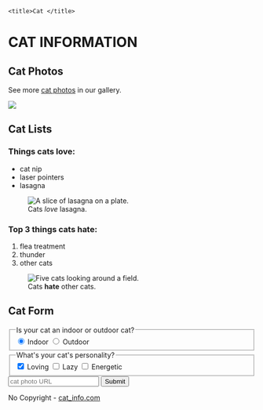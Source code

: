 <!DOCTYPE html>

<html lang="en">
<head>
    
    <title>Cat </title>
  </head>
<body>
    <main>
      <h1>CAT INFORMATION</h1>
      <section>
        <h2>Cat Photos</h2>
        <!-- TODO: Add link to cat photos -->
        <p>See more <a target="_blank" href="https://www.google.com">cat photos</a> in our gallery.</p>
    <a href="https://www.google.com"><img src="https://encrypted-tbn0.gstatic.com/images?q=tbn:ANd9GcTiymecnRj-43GPrfWIL69kLDFhWMcGHE_a-g&s"></a>
      </section>
      <section>
        <h2>Cat Lists</h2>
        <h3>Things cats love:</h3>
        <ul>
          <li>cat nip</li>
          <li>laser pointers</li>
          <li>lasagna</li>
        </ul>
        <figure>
 <img src="https://encrypted-tbn0.gstatic.com/images?q=tbn:ANd9GcTtme_3gftT-Gl3ubju87jE8V9KjUHSdvjPjQ&s" alt="A slice of lasagna on a plate.">
          <figcaption>Cats <em>love</em> lasagna.</figcaption>  
        </figure>
        <h3>Top 3 things cats hate:</h3>
        <ol>
          <li>flea treatment</li>
          <li>thunder</li>
          <li>other cats</li>
        </ol>
        <figure>
<img src="https://encrypted-tbn0.gstatic.com/images?q=tbn:ANd9GcQ-KwUUriFTV1PpXMHxKkzqF1IfvRXoFsizcQ&s" alt="Five cats looking around a field.">
          <figcaption>Cats <strong>hate</strong> other cats.</figcaption>  
        </figure>
      </section>
      <section>
        <h2>Cat Form</h2>
        <form action="https://freecatphotoapp.com/submit-cat-photo">
          <fieldset>
            <legend>Is your cat an indoor or outdoor cat?</legend>
            <label><input id="indoor" type="radio" name="indoor-outdoor" value="indoor" checked> Indoor</label>
            <label><input id="outdoor" type="radio" name="indoor-outdoor" value="outdoor"> Outdoor</label>
          </fieldset>
          <fieldset>
            <legend>What's your cat's personality?</legend>
            <input id="loving" type="checkbox" name="personality" value="loving" checked> <label for="loving">Loving</label>
            <input id="lazy" type="checkbox" name="personality" value="lazy"> <label for="lazy">Lazy</label>
            <input id="energetic" type="checkbox" name="personality" value="energetic"> <label for="energetic">Energetic</label>
          </fieldset>
          <input type="text" name="catphotourl" placeholder="cat photo URL" required>
          <button type="submit">Submit</button>
        </form>
      </section>
    </main>
    <footer>
      <p>
        No Copyright - <a href="https://www.google.com">cat_info.com</a>
      </p>
    </footer>
  </body>
</html>


<!---
Saniya0310/Saniya0310 is a ✨ special ✨ repository because its `README.md` (this file) appears on your GitHub profile.
You can click the Preview link to take a look at your changes.
--->
